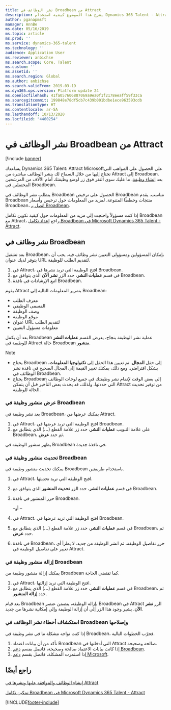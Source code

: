 ```yaml
---
title: نشر الوظائف في Broadbean من Attract
description: يشرح هذا الموضوع كيفية استخدام Dynamics 365 Talent - Attract لنشر الوظائف في Broadbean.
author: pganapmsft
manager: AnnBe
ms.date: 05/16/2019
ms.topic: article
ms.prod: ''
ms.service: dynamics-365-talent
ms.technology: ''
audience: Application User
ms.reviewer: anbichse
ms.search.scope: Core, Talent
ms.custom: ''
ms.assetid: ''
ms.search.region: Global
ms.author: anbichse
ms.search.validFrom: 2019-03-19
ms.dyn365.ops.version: Platform update 24
ms.openlocfilehash: 41fa057606887069a9ea0f1f2178eeaff59f33ca
ms.sourcegitcommit: 199848e78df5cb7c439b001bdbe1ece963593cdb
ms.translationtype: HT
ms.contentlocale: ar-SA
ms.lasthandoff: 10/13/2020
ms.locfileid: "4460254"
---
```

# <a name="post-jobs-to-broadbean-from-attract"></a>نشر الوظائف في Broadbean من Attract

[!include [banner](includes/banner.md)]

يساعدك Dynamics 365 Talent: Attract Microsoftعلى الحصول على المواهب التي تحتاج إليها من خلال السماح لك بنشر الوظائف مباشرة من Attract إلى Broadbean. بعد [إنشاء وظيفة](./creating-jobs-attract.md)، ما عليك سوى النقر فوق زر لوضع وظيفتك أمام الآلاف من المرشحين المحتملين في Broadbean.

يتطلب نشر الوظائف في Broadbean الحصول على ترخيص Broadbean مناسب. يقدم Broadbean منتجات وخططًا المتنوعة. لمزيد من المعلومات حول ترخيص وأسعار Broadbean، [اتصل بـ Broadbean](https://www.broadbean.com/contact-us/).

إذا كنت مسؤولاً واحتجت إلى مزيد من المعلومات حول كيفية تكوين تكامل Broadbean مع Attract، راجع [إعداد تكامل Broadbean في Microsoft Dynamics 365 Talent - Attract](./attract-admin-job-board-settings.md).

## <a name="post-jobs-to-broadbean"></a>نشر وظائف في Broadbean

بعد تشغيل Broadbean، بإمكان المسؤولين ومسؤولي التعيين نشر وظائف فيه. يجب أن يتوفر لديك عنوان URL لتقديم الطلب للوظيفة.

1. في Attract، افتح الوظيفة التي تريد نشرها في Broadbean.
2. في قسم **عمليات النشر**، حدد الزر **نشر الآن** الذي يتوافق مع Broadbean.
3. اتبع الإرشادات في نافذة Broadbean.

يقوم Attract بتمرير المعلومات التالية إلى Broadbean:

- معرف الطلب
- المسمى الوظيفي
- وصف الوظيفة
- موقع الوظيفة
- عنوان URL لتقديم الطلب
- معلومات مسؤول التعيين

بعد أن يكمل Broadbean عملية نشر الوظيفة بنجاح، يعرض القسم **عمليات النشر** للوظيفة في Attract حالة Broadbean **منشور**.

> [!NOTE]
> - يحتاج Broadbean إلى حقل **المجال**. تم تعيين هذا الحقل إلى **تكنولوجيا المعلومات**، بشكل افتراضي. ومع ذلك، يمكنك تغيير القيمة إلى المجال الصحيح في نافذة نشر الوظائف في Broadbean.
> - يحتاج Broadbean إلى بعض الوقت لإتمام نشر وظيفتك في جميع لوحات الوظائف التي حددتها. ولذلك، قد يحدث بعض التأخير قبل أن يتمكن Attract من توفير تحديث الحالة للوظيفة.

### <a name="view-a-broadbean-job-posting"></a>عرض منشور وظيفة في Broadbean

بعد نشر وظيفة في Broadbean، يمكنك عرضها من Attract.

1. في Attract، افتح الوظيفة التي تريد عرضها في Broadbean.
2. على علامة التبويب **عمليات النشر**، حدد زر علامة القطع (**...**) الذي يتطابق مع Broadbean، ثم حدد **عرض**.

يظهر منشور الوظيفة في Broadbean في نافذة جديدة.

### <a name="update-a-broadbean-job-posting"></a>تحديث منشور وظيفة في Broadbean

يمكنك تحديث منشور وظيفة في Broadbean باستخدام طريقتين.

1. في Attract، افتح الوظيفة التي تريد تحديثها.
2. في قسم **عمليات النشر**، حدد الزر **تحديث المنشور** الذي يتوافق مع Broadbean.
3. حرر المنشور في نافذة Broadbean.

    –أو –

1. في Attract، افتح الوظيفة التي تريد عرضها في Broadbean.
2. في قسم **عمليات النشر**، حدد زر علامة القطع (**...**) الذي يتطابق مع Broadbean، ثم حدد **عرض**.
3. في نافذة Broadbean، حرر تفاصيل الوظيفة، ثم انشر الوظيفة من جديد. لا يطرأ أي تغيير على تفاصيل الوظيفة في Attract.

### <a name="remove-a-broadbean-job-posting"></a>إزالة منشور وظيفة في Broadbean

يمكنك إزالة منشور وظيفة من Broadbean كما تقتضي الحاجة.

1. في Attract، افتح الوظيفة التي تريد إزالتها.
2. في قسم **عمليات النشر**، حدد زر علامة القطع (**...**) الذي يتطابق مع Broadbean، ثم حدد **إزالة المنشور**.

بعد قيام Broadbean بإزالة الوظيفة، يتضمن عنصر Broadbean في Attract الزر **نشر الآن**. يشير وجود هذا الزر إلى أن إزالة الوظيفة وإلى إمكانية نشرها من جديد.

### <a name="troubleshoot-job-posting-to-broadbean"></a>استكشاف أخطاء نشر الوظائف في Broadbean وإصلاحها

إذا كنت تواجه مشكلة ما في نشر وظيفة في Broadbean، فجرّب الخطوات التالية.

1. تأكد من أن بيانات اعتماد Broadbean التي أدخلتها في Attract صالحة وصحيحة.
2. إذا كانت بيانات الاعتماد صالحة وصحيحة، فاتصل بقسم [دعم Broadbean](https://www.broadbean.com/resources/support/).
3. إذا استمرت المشكلة، فاتصل بقسم [دعم Microsoft](./talent-support.md).

## <a name="see-also"></a>راجع أيضًا

[إنشاء الوظائف والموافقة عليها ونشرها في Attract](./creating-jobs-attract.md)

[تمكين تكامل Broadbean في Microsoft Dynamics 365 Talent - Attract](./attract-admin-job-board-settings.md)


[!INCLUDE[footer-include](../includes/footer-banner.md)]